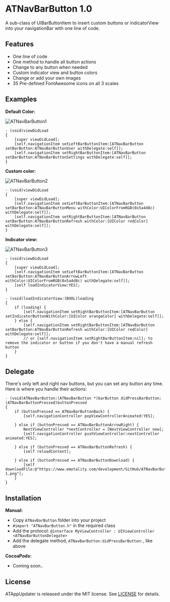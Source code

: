 # ATNavBarButton 1.0
A sub-class of UIBarButtonItem to insert custom buttons or indicatorView into your navigationBar with one line of code.

## Features

- One line of code
- One method to handle all button actions
- Change to any button when needed
- Custom indicator view and button colors
- Change or add your own images
- 35 Pre-defined FontAwesome icons on all 3 scales

## Examples

**Default Color:**

![ATNavBarButton1](https://www.emotality.com/development/GitHub/ATNavBarButton-1.png)
````objc
- (void)viewDidLoad
{
    [super viewDidLoad];
    [self.navigationItem setLeftBarButtonItem:[ATNavBarButton setBarButton:ATNavBarButtonUser withDelegate:self]];
    [self.navigationItem setRightBarButtonItem:[ATNavBarButton setBarButton:ATNavBarButtonSettings withDelegate:self]];
}
````

**Custom color:**

![ATNavBarButton2](https://www.emotality.com/development/GitHub/ATNavBarButton-2.png)
````objc
- (void)viewDidLoad
{
    [super viewDidLoad];
    [self.navigationItem setLeftBarButtonItem:[ATNavBarButton setBarButton:ATNavBarButtonMenu withColor:UIColorFromRGB(0x5a4d8c) withDelegate:self]];
    [self.navigationItem setRightBarButtonItem:[ATNavBarButton setBarButton:ATNavBarButtonRefresh withColor:[UIColor redColor] withDelegate:self]];
}
````

**Indicator view:**

![ATNavBarButton3](https://www.emotality.com/development/GitHub/ATNavBarButton-3.png)
````objc
- (void)viewDidLoad
{
    [super viewDidLoad];
    [self.navigationItem setLeftBarButtonItem:[ATNavBarButton setBarButton:ATNavBarButtonArrowLeft withColor:UIColorFromRGB(0x5a4d8c) withDelegate:self]];
    [self loadIndicatorView:YES];
}

- (void)loadIndicatorView:(BOOL)loading
{
    if (loading) {
        [self.navigationItem setRightBarButtonItem:[ATNavBarButton setIndicatorButtonWithColor:[UIColor orangeColor] withDelegate:self]];
    } else {
        [self.navigationItem setRightBarButtonItem:[ATNavBarButton setBarButton:ATNavBarButtonRefresh withColor:[UIColor redColor] withDelegate:self]];
        // or [self.navigationItem setRightBarButtonItem:nil]; to remove the indicator or button if you don't have a manual refresh button
    }
}
````

## Delegate

There's only left and right nav buttons, but you can set any button any time. Here is where you handle their actions:
````objc
- (void)ATNavBarButton:(ATNavBarButton *)barButton didPressBarButton:(ATNavBarButtonPressed)buttonPressed
{
    if (buttonPressed == ATNavBarButtonBack) {
        [self.navigationController popViewControllerAnimated:YES];
        
    } else if (buttonPressed == ATNavBarButtonArrowRight) {
        NextViewController *nextController = [NextViewController new];
        [self.navigationController pushViewController:nextController animated:YES];
        
    } else if (buttonPressed == ATNavBarButtonRefresh) {
        [self reloadContent];
        
    } else if (buttonPressed == ATNavBarButtonDownload) {
        [self downloadFile:@"https://www.emotality.com/development/GitHub/ATNavBarButton-1.png"];
    }
}
````

## Installation

**Manual:**

- Copy `ATNavBarButton` folder into your project
- `#import "ATNavBarButton.h"` in the required class
- Add the protocol: `@interface MyViewController : UIViewController <ATNavBarButtonDelegate>`
- Add the delegate method, `ATNavBarButton:didPressBarButton:`, like above

**CocoaPods:**

- Coming soon..

## License

ATAppUpdater is released under the MIT license. See [LICENSE](https://github.com/emotality/ATNavBarButton/blob/master/LICENSE.md) for details.
